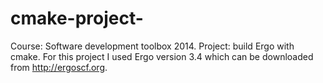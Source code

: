 # cmake-project-
Course: Software development toolbox 2014. Project: build Ergo with cmake. For this project I used Ergo version 3.4 which can be downloaded from http://ergoscf.org.
